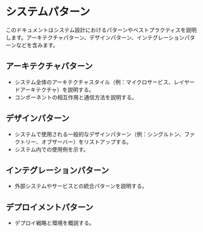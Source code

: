 # システムパターン

このドキュメントはシステム設計におけるパターンやベストプラクティスを説明します。アーキテクチャパターン、デザインパターン、インテグレーションパターンなどを含みます。

## アーキテクチャパターン

- システム全体のアーキテクチャスタイル（例：マイクロサービス、レイヤードアーキテクチャ）を説明する。
- コンポーネントの相互作用と通信方法を説明する。

## デザインパターン

- システムで使用される一般的なデザインパターン（例：シングルトン、ファクトリー、オブザーバー）をリストアップする。
- システム内での使用例を示す。

## インテグレーションパターン

- 外部システムやサービスとの統合パターンを説明する。

## デプロイメントパターン

- デプロイ戦略と環境を概説する。
